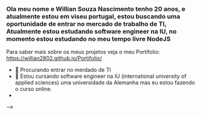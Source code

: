 ### Ola meu nome e Willian Souza Nascimento tenho 20 anos, e atualmente estou em viseu portugal, estou buscando uma oportunidade de entrar no mercado de trabalho de TI, Atualmente estou estudando software engineer na IU, no momento estou estudando no meu tempo livre NodeJS

Para saber mais sobre os meus projetos veja o meu Portifolio:
https://willian2802.github.io/Portifolio/


- 🔭 Procurando entrar no merdado de TI
- 🌱 Estou cursando software engineer na IU (international university of applied sciences) uma universidade da Alemanha mas eu estou fazendo o curso online.
- 

-->
